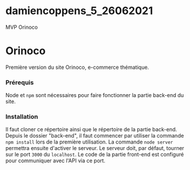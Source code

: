 # damiencoppens_5_26062021
MVP Orinoco
# Orinoco #

Première version du site Orinoco, e-commerce thématique.

### Prérequis ###

Node et `npm` sont nécessaires pour faire fonctionner la partie back-end du site.

### Installation ###

Il faut cloner ce répertoire ainsi que le répertoire de la partie back-end.
Depuis le dossier "back-end", il faut commencer par utiliser la commande `npm install` lors de la première utilisation.
La commande `node server` permettra ensuite d'activer le serveur.
Le serveur doit, par défaut, tourner sur le port `3000` du `localhost`.
Le code de la partie front-end est configuré pour communiquer avec l'API via ce port.
